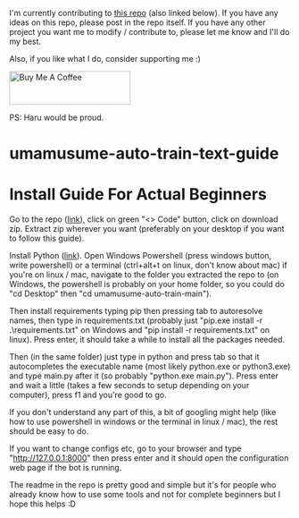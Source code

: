 I'm currently contributing to [this repo](https://github.com/samsulpanjul/umamusume-auto-train/tree/main) (also linked below). If you have any ideas on this repo, please post in the repo itself. If you have any other project you want me to modify / contribute to, please let me know and I'll do my best.

Also, if you like what I do, consider supporting me :)

<a href="https://www.buymeacoffee.com/CrazyIvanTR" target="_blank"><img src="https://cdn.buymeacoffee.com/buttons/v2/default-violet.png" alt="Buy Me A Coffee" style="height: 60px !important;width: 217px !important;" ></a>

PS: Haru would be proud.

# umamusume-auto-train-text-guide
# Install Guide For Actual Beginners

Go to the repo ([link](https://github.com/samsulpanjul/umamusume-auto-train/tree/main)), click on green "<> Code" button, click on download zip. Extract zip wherever you want (preferably on your desktop if you want to follow this guide). 

Install Python ([link](https://www.python.org/downloads/)). Open Windows Powershell (press windows button, write powershell) or a terminal (ctrl+alt+t on linux, don't know about mac) if you're on linux / mac, navigate to the folder you extracted the repo to (on Windows, the powershell is probably on your home folder, so you could do "cd Desktop" then "cd umamusume-auto-train-main"). 

Then install requirements typing pip then pressing tab to autoresolve names, then type in requirements.txt (probably just "pip.exe install -r .\requirements.txt" on Windows and "pip install -r requirements.txt" on linux). Press enter, it should take a while to install all the packages needed.

Then (in the same folder) just type in python and press tab so that it autocompletes the executable name (most likely python.exe or python3.exe) and type main.py after it (so probably "python.exe main.py"). Press enter and wait a little (takes a few seconds to setup depending on your computer), press f1 and you're good to go.

If you don't understand any part of this, a bit of googling might help (like how to use powershell in windows or the terminal in linux / mac), the rest should be easy to do.

If you want to change configs etc, go to your browser and type "http://127.0.0.1:8000" then press enter and it should open the configuration web page if the bot is running.

The readme in the repo is pretty good and simple but it's for people who already know how to use some tools and not for complete beginners but I hope this helps :D
